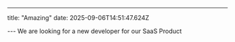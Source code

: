 ---
  title: "Amazing"
  date: 2025-09-06T14:51:47.624Z

  --- We are looking for a new developer for our SaaS Product